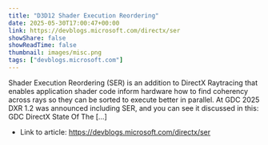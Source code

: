 ```yaml
---
title: "D3D12 Shader Execution Reordering"
date: 2025-05-30T17:00:47+00:00
link: https://devblogs.microsoft.com/directx/ser
showShare: false
showReadTime: false
thumbnail: images/misc.png
tags: ["devblogs.microsoft.com"]
---
```

Shader Execution Reordering (SER) is an addition to DirectX Raytracing that enables application shader code inform hardware how to find coherency across rays so they can be sorted to execute better in parallel. At GDC 2025 DXR 1.2 was announced including SER, and you can see it discussed in this: GDC DirectX State Of The […]

- Link to article: https://devblogs.microsoft.com/directx/ser